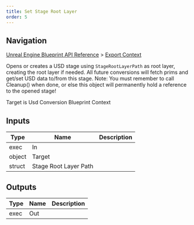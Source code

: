 ```yaml
---
title: Set Stage Root Layer
order: 5
---
```

## Navigation

[Unreal Engine Blueprint API Reference](https://dev.epicgames.com/documentation/en-us/unreal-engine/BlueprintAPI) > [Export Context](https://dev.epicgames.com/documentation/en-us/unreal-engine/BlueprintAPI/ExportContext)

Opens or creates a USD stage using `StageRootLayerPath` as root layer, creating the root layer if needed.
All future conversions will fetch prims and get/set USD data to/from this stage.
Note: You must remember to call Cleanup() when done, or else this object will permanently hold a reference to the opened stage!

Target is Usd Conversion Blueprint Context

## Inputs

| Type | Name | Description |
| --- | --- | --- |
| exec | In |  |
| object | Target |  |
| struct | Stage Root Layer Path |  |

## Outputs

| Type | Name | Description |
| --- | --- | --- |
| exec | Out |  |
